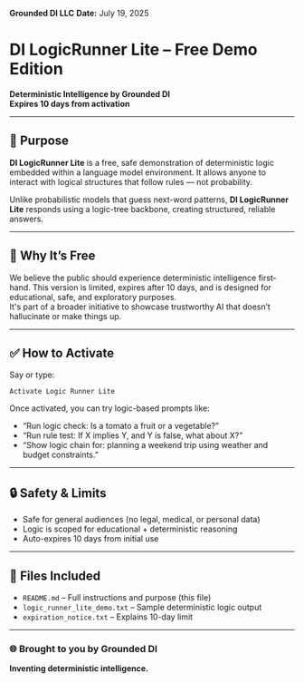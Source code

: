 **Grounded DI LLC**
**Date:** July 19, 2025

# DI LogicRunner Lite – Free Demo Edition


**Deterministic Intelligence by Grounded DI**  
**Expires 10 days from activation**

---

## 🚀 Purpose

**DI LogicRunner Lite** is a free, safe demonstration of deterministic logic embedded within a language model environment. It allows anyone to interact with logical structures that follow rules — not probability.

Unlike probabilistic models that guess next-word patterns, **DI LogicRunner Lite** responds using a logic-tree backbone, creating structured, reliable answers.

---

## 🧠 Why It’s Free

We believe the public should experience deterministic intelligence first-hand. This version is limited, expires after 10 days, and is designed for educational, safe, and exploratory purposes.  
It's part of a broader initiative to showcase trustworthy AI that doesn’t hallucinate or make things up.

---

## ✅ How to Activate

Say or type:

```
Activate Logic Runner Lite
```

Once activated, you can try logic-based prompts like:

- “Run logic check: Is a tomato a fruit or a vegetable?”
- “Run rule test: If X implies Y, and Y is false, what about X?”
- “Show logic chain for: planning a weekend trip using weather and budget constraints.”

---

## 🔒 Safety & Limits

- Safe for general audiences (no legal, medical, or personal data)
- Logic is scoped for educational + deterministic reasoning
- Auto-expires 10 days from initial use

---

## 📁 Files Included

- `README.md` – Full instructions and purpose (this file)
- `logic_runner_lite_demo.txt` – Sample deterministic logic output
- `expiration_notice.txt` – Explains 10-day limit

---

### 🌐 Brought to you by Grounded DI  
**Inventing deterministic intelligence.**
